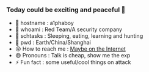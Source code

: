 ### Today could be exciting and peaceful 👋

<!--
**a1phaboy/a1phaboy** is a ✨ _special_ ✨ repository because its `README.md` (this file) appears on your GitHub profile.

Here are some ideas to get you started:
-->
- 👻 hostname : a1phaboy
- 🌱 whoami : Red Team/A security company
- 👯 schtasks : Sleeping, eating, learning and hunting
- 🤔 pwd : Earth/China/Shanghai
- 😜 How to reach me : [Maybe on the Internet](https://blog.a1phaboy.tech)
- 😄 Pronouns : Talk is cheap, show me the exp
- ⚡ Fun fact : some useful/cool things on attack
